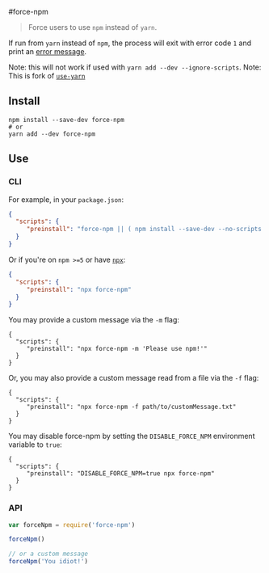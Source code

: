 #force-npm 
> Force users to use `npm` instead of `yarn`.

If run from `yarn` instead of `npm`, the process will exit with error code `1`
and print an [error message](https://raw.github.com/rjhilgefort/force-npm/blob/master/message.txt).

Note: this will not work if used with `yarn add --dev --ignore-scripts`.
Note: This is fork of [`use-yarn`](https://github.com/AndersDJohnson/use-yarn)

## Install

```shell
npm install --save-dev force-npm 
# or
yarn add --dev force-npm 
```

## Use

### CLI

For example, in your `package.json`:
```json
{
  "scripts": {
     "preinstall": "force-npm || ( npm install --save-dev --no-scripts --no-save force-npm && force-npm )"
  }
}
```

Or if you're on `npm >=5` or have [`npx`](https://www.npmjs.com/package/npx):
```json
{
  "scripts": {
     "preinstall": "npx force-npm"
  }
}
```

You may provide a custom message via the `-m` flag:
```
{
  "scripts": {
     "preinstall": "npx force-npm -m 'Please use npm!'"
  }
}
```

Or, you may also provide a custom message read from a file via the `-f` flag:
```
{
  "scripts": {
     "preinstall": "npx force-npm -f path/to/customMessage.txt"
  }
}
```

You may disable force-npm by setting the `DISABLE_FORCE_NPM` environment variable to `true`:
```
{
  "scripts": {
     "preinstall": "DISABLE_FORCE_NPM=true npx force-npm"
  }
}
```

### API

```js
var forceNpm = require('force-npm')

forceNpm()

// or a custom message
forceNpm('You idiot!')
```
